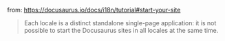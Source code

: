 from: https://docusaurus.io/docs/i18n/tutorial#start-your-site

> Each locale is a distinct standalone single-page application: it is not possible to start the Docusaurus sites in all locales at the same time.

